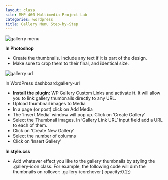 ```yaml
---
layout: class
site: MMP 460 Multimedia Project Lab
categories: wordpress
title: Gallery Menu Step-by-Step
---
```


![gallerry menu]({{site.url}}/assets/gallery-menu.jpg)

**In Photoshop**

- Create the thumbnails. Include any text if it is part of the design.
- Make sure to crop them to their final, and identical size.

![gallerry url]({{site.url}}/assets/gallery-url.jpg)

In WordPress dashboard:gallery-url

- **Install the plugin:** WP Gallery Custom Links and activate it. It will allow you to link gallery thumbnails directly to any URL.
- Upload thumbnail images to Media
- In a page (or post) click on Add Media
- The ‘Insert Media’ window will pop up. Click on ‘Create Gallery’
- Select the Thumbnail images. In ‘Gallery Link URL’ input field add a URL to each of them.
- Click on ‘Create New Gallery’
- Select the number of columns
- Click on ‘Insert Gallery’

**In style.css**

- Add whatever effect you like to the gallery thumbnails by styling the .gallery-icon class. For example, the following code will dim the thumbnails on rollover:
.gallery-icon:hover{ opacity:0.2;}
